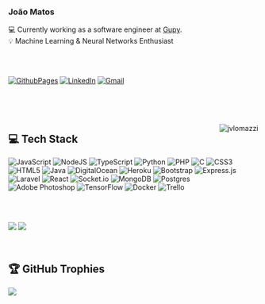 <span>
<!-- <img align="left" src="assets/img/software-dev.png" alt="jvlomazzi" width="250px" /> -->
<p><h3>João Matos</h3>💻 Currently working as a software engineer at <a href="https://www.gupy.io" target="_blank">Gupy</a>.<br>💡 Machine Learning & Neural Networks Enthusiast<br><br></p>
</span>
<br/>

[![GithubPages](https://img.shields.io/badge/GitHub-100000?style=for-the-badge&logo=github&logoColor=white)](jvlomazzi.github.io) 
[![LinkedIn](https://img.shields.io/badge/LinkedIn-%230077B5.svg?style=for-the-badge&logo=linkedin&logoColor=white)](https://linkedin.com/in/joaolomazzi) 
[![Gmail](https://img.shields.io/badge/Gmail-D14836?style=for-the-badge&logo=gmail&logoColor=white)](https://mail.google.com/mail/?view=cm&fs=1&tf=1&to=jvlomazzi@gmail.com) 
<!-- [![Github](https://img.shields.io/github/followers/jvlomazzi?label=Follow&style=social)](https://github.com/jvlomazzi)  -->

<br/><br/><br/>

<span><img align="right" src="https://github-readme-stats.vercel.app/api/top-langs/?username=jvlomazzi&theme=dark&hide_border=true&include_all_commits=true&count_private=true&layout=compact" alt="jvlomazzi"/></span>
## 💻 Tech Stack
<span>![JavaScript](https://img.shields.io/badge/javascript-%23323330.svg?style=flat&logo=javascript&logoColor=%23F7DF1E) ![NodeJS](https://img.shields.io/badge/Node.js-43853D?style=flat&logo=node.js&logoColor=white) ![TypeScript](https://img.shields.io/badge/typescript-%23007ACC.svg?style=flat&logo=typescript&logoColor=white) ![Python](https://img.shields.io/badge/python-3670A0?style=flat&logo=python&logoColor=ffdd54) ![PHP](https://img.shields.io/badge/php-%23777BB4.svg?style=flat&logo=php&logoColor=white) ![C](https://img.shields.io/badge/c-%2300599C.svg?style=flat&logo=c&logoColor=white) ![CSS3](https://img.shields.io/badge/css3-%231572B6.svg?style=flat&logo=css3&logoColor=white) ![HTML5](https://img.shields.io/badge/html5-%23E34F26.svg?style=flat&logo=html5&logoColor=white) ![Java](https://img.shields.io/badge/java-%23ED8B00.svg?style=flat&logo=java&logoColor=white) ![DigitalOcean](https://img.shields.io/badge/DigitalOcean-%230167ff.svg?style=flat&logo=digitalOcean&logoColor=white) ![Heroku](https://img.shields.io/badge/heroku-%23430098.svg?style=flat&logo=heroku&logoColor=white) ![Bootstrap](https://img.shields.io/badge/bootstrap-%23563D7C.svg?style=flat&logo=bootstrap&logoColor=white) ![Express.js](https://img.shields.io/badge/express.js-%23404d59.svg?style=flat&logo=express&logoColor=%2361DAFB) ![Laravel](https://img.shields.io/badge/laravel-%23FF2D20.svg?style=flat&logo=laravel&logoColor=white) ![React](https://img.shields.io/badge/react-%2320232a.svg?style=flat&logo=react&logoColor=%2361DAFB) ![Socket.io](https://img.shields.io/badge/Socket.io-black?style=flat&logo=socket.io&badgeColor=010101) ![MongoDB](https://img.shields.io/badge/MongoDB-%234ea94b.svg?style=flat&logo=mongodb&logoColor=white) ![Postgres](https://img.shields.io/badge/postgres-%23316192.svg?style=flat&logo=postgresql&logoColor=white) ![Adobe Photoshop](https://img.shields.io/badge/adobephotoshop-%2331A8FF.svg?style=flat&logo=adobephotoshop&logoColor=white) ![TensorFlow](https://img.shields.io/badge/TensorFlow-%23FF6F00.svg?style=flat&logo=TensorFlow&logoColor=white) ![Docker](https://img.shields.io/badge/docker-%230db7ed.svg?style=flat&logo=docker&logoColor=white) ![Trello](https://img.shields.io/badge/Trello-%23026AA7.svg?style=flat&logo=Trello&logoColor=white)</span>


<br/><br/>


![](https://github-readme-stats.vercel.app/api?username=jvlomazzi&theme=dark&hide_border=true&include_all_commits=true&count_private=true&hide=stars,issues) ![](https://github-readme-streak-stats.herokuapp.com/?user=jvlomazzi&theme=dark&hide_border=true)

<br/>

## 🏆 GitHub Trophies
![](https://github-profile-trophy.vercel.app/?username=jvlomazzi&theme=juicyfresh&no-frame=true&no-bg=true&margin-w=4&title=Commits,Repositories&include_all_commits=true&count_private=true)
